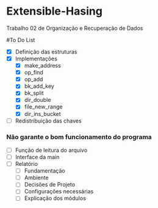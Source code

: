 # Extensible-Hasing
Trabalho 02 de Organização e Recuperação de Dados

#To Do List
- [x] Definição das estruturas
- [x] Implementações
  - [x] make_address
  - [x] op_find
  - [x] op_add
  - [x] bk_add_key
  - [x] bk_split
  - [x] dir_double
  - [x] file_new_range
  - [x] dir_ins_bucket
- [ ] Redistribuição das chaves
### Não garante o bom funcionamento do programa
- [ ] Função de leitura do arquivo
- [ ] Interface da main
- [ ] Relatório
  - [ ] Fundamentação
  - [ ] Ambiente
  - [ ] Decisões de Projeto
  - [ ] Configurações necessárias
  - [ ] Explicação dos módulos
